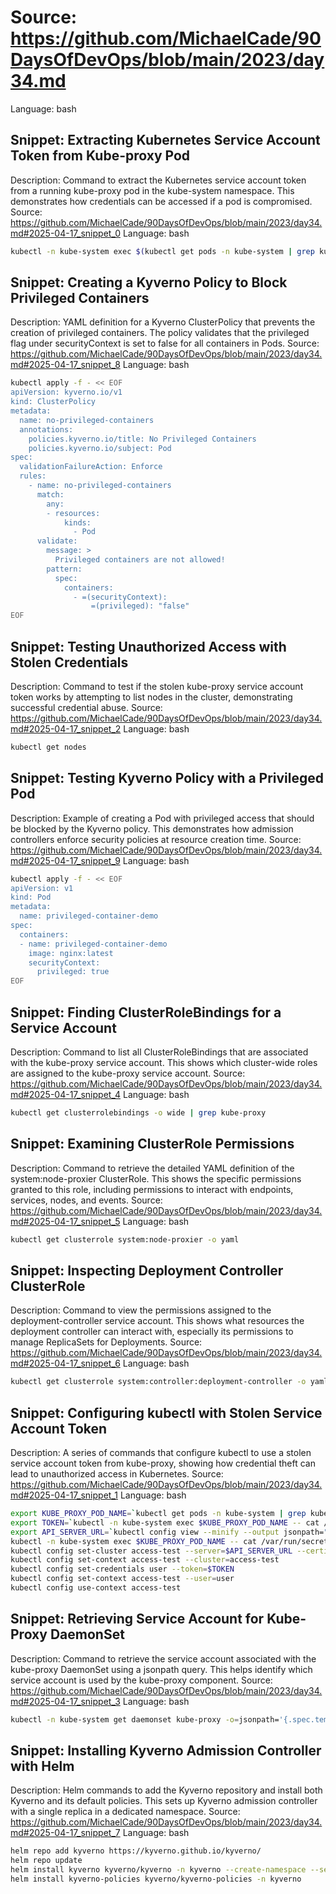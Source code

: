 # Source: https://github.com/MichaelCade/90DaysOfDevOps/blob/main/2023/day34.md
Language: bash

## Snippet: Extracting Kubernetes Service Account Token from Kube-proxy Pod
Description: Command to extract the Kubernetes service account token from a running kube-proxy pod in the kube-system namespace. This demonstrates how credentials can be accessed if a pod is compromised.
Source: https://github.com/MichaelCade/90DaysOfDevOps/blob/main/2023/day34.md#2025-04-17_snippet_0
Language: bash

```bash
kubectl -n kube-system exec $(kubectl get pods -n kube-system | grep kube-proxy | head -n 1 | awk '{print $1}') -- cat /var/run/secrets/kubernetes.io/serviceaccount/token
```

## Snippet: Creating a Kyverno Policy to Block Privileged Containers
Description: YAML definition for a Kyverno ClusterPolicy that prevents the creation of privileged containers. The policy validates that the privileged flag under securityContext is set to false for all containers in Pods.
Source: https://github.com/MichaelCade/90DaysOfDevOps/blob/main/2023/day34.md#2025-04-17_snippet_8
Language: bash

```bash
kubectl apply -f - << EOF
apiVersion: kyverno.io/v1
kind: ClusterPolicy
metadata:
  name: no-privileged-containers
  annotations:
    policies.kyverno.io/title: No Privileged Containers
    policies.kyverno.io/subject: Pod
spec:
  validationFailureAction: Enforce
  rules:
    - name: no-privileged-containers
      match:
        any:
        - resources:
            kinds:
              - Pod
      validate:
        message: >
          Privileged containers are not allowed!
        pattern:
          spec:
            containers:
              - =(securityContext):
                  =(privileged): "false"
EOF
```

## Snippet: Testing Unauthorized Access with Stolen Credentials
Description: Command to test if the stolen kube-proxy service account token works by attempting to list nodes in the cluster, demonstrating successful credential abuse.
Source: https://github.com/MichaelCade/90DaysOfDevOps/blob/main/2023/day34.md#2025-04-17_snippet_2
Language: bash

```bash
kubectl get nodes
```

## Snippet: Testing Kyverno Policy with a Privileged Pod
Description: Example of creating a Pod with privileged access that should be blocked by the Kyverno policy. This demonstrates how admission controllers enforce security policies at resource creation time.
Source: https://github.com/MichaelCade/90DaysOfDevOps/blob/main/2023/day34.md#2025-04-17_snippet_9
Language: bash

```bash
kubectl apply -f - << EOF
apiVersion: v1
kind: Pod
metadata:
  name: privileged-container-demo
spec:
  containers:
  - name: privileged-container-demo
    image: nginx:latest
    securityContext:
      privileged: true
EOF
```

## Snippet: Finding ClusterRoleBindings for a Service Account
Description: Command to list all ClusterRoleBindings that are associated with the kube-proxy service account. This shows which cluster-wide roles are assigned to the kube-proxy service account.
Source: https://github.com/MichaelCade/90DaysOfDevOps/blob/main/2023/day34.md#2025-04-17_snippet_4
Language: bash

```bash
kubectl get clusterrolebindings -o wide | grep kube-proxy
```

## Snippet: Examining ClusterRole Permissions
Description: Command to retrieve the detailed YAML definition of the system:node-proxier ClusterRole. This shows the specific permissions granted to this role, including permissions to interact with endpoints, services, nodes, and events.
Source: https://github.com/MichaelCade/90DaysOfDevOps/blob/main/2023/day34.md#2025-04-17_snippet_5
Language: bash

```bash
kubectl get clusterrole system:node-proxier -o yaml
```

## Snippet: Inspecting Deployment Controller ClusterRole
Description: Command to view the permissions assigned to the deployment-controller service account. This shows what resources the deployment controller can interact with, especially its permissions to manage ReplicaSets for Deployments.
Source: https://github.com/MichaelCade/90DaysOfDevOps/blob/main/2023/day34.md#2025-04-17_snippet_6
Language: bash

```bash
kubectl get clusterrole system:controller:deployment-controller -o yaml
```

## Snippet: Configuring kubectl with Stolen Service Account Token
Description: A series of commands that configure kubectl to use a stolen service account token from kube-proxy, showing how credential theft can lead to unauthorized access in Kubernetes.
Source: https://github.com/MichaelCade/90DaysOfDevOps/blob/main/2023/day34.md#2025-04-17_snippet_1
Language: bash

```bash
export KUBE_PROXY_POD_NAME=`kubectl get pods -n kube-system | grep kube-proxy | head -n 1 | awk '{print $1}'`
export TOKEN=`kubectl -n kube-system exec $KUBE_PROXY_POD_NAME -- cat /var/run/secrets/kubernetes.io/serviceaccount/token`
export API_SERVER_URL=`kubectl config view --minify --output jsonpath="{.clusters[*].cluster.server}"`
kubectl -n kube-system exec $KUBE_PROXY_POD_NAME -- cat /var/run/secrets/kubernetes.io/serviceaccount/ca.crt > /tmp/ca.crt
kubectl config set-cluster access-test --server=$API_SERVER_URL --certificate-authority=/tmp/ca.crt
kubectl config set-context access-test --cluster=access-test
kubectl config set-credentials user --token=$TOKEN
kubectl config set-context access-test --user=user
kubectl config use-context access-test
```

## Snippet: Retrieving Service Account for Kube-Proxy DaemonSet
Description: Command to retrieve the service account associated with the kube-proxy DaemonSet using a jsonpath query. This helps identify which service account is used by the kube-proxy component.
Source: https://github.com/MichaelCade/90DaysOfDevOps/blob/main/2023/day34.md#2025-04-17_snippet_3
Language: bash

```bash
kubectl -n kube-system get daemonset kube-proxy -o=jsonpath='{.spec.template.spec.serviceAccount}'
```

## Snippet: Installing Kyverno Admission Controller with Helm
Description: Helm commands to add the Kyverno repository and install both Kyverno and its default policies. This sets up Kyverno admission controller with a single replica in a dedicated namespace.
Source: https://github.com/MichaelCade/90DaysOfDevOps/blob/main/2023/day34.md#2025-04-17_snippet_7
Language: bash

```bash
helm repo add kyverno https://kyverno.github.io/kyverno/
helm repo update
helm install kyverno kyverno/kyverno -n kyverno --create-namespace --set replicaCount=1
helm install kyverno-policies kyverno/kyverno-policies -n kyverno
```